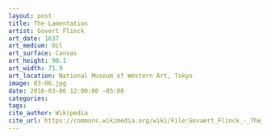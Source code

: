 ```yaml
---
layout: post
title: The Lamentation
artist: Govert Flinck
art_date: 1637
art_medium: Oil
art_surface: Canvas
art_height: 90.1
art_width: 71.9
art_location: National Museum of Western Art, Tokyo
image: 03-06.jpg
date: 2016-03-06 12:00:00 -05:00
categories:
tags:
cite_author: Wikipedia
cite_url: https://commons.wikimedia.org/wiki/File:Govaert_Flinck_-_The_Lamentation_-_Google_Art_Project.jpg
---
```

